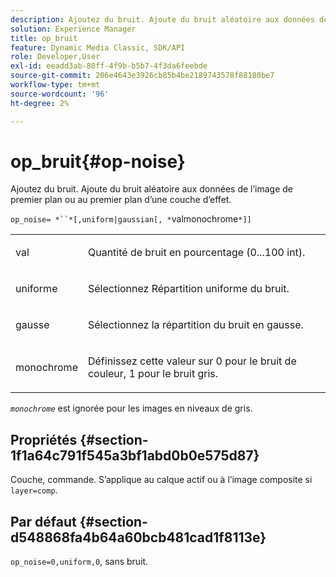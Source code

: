 ```yaml
---
description: Ajoutez du bruit. Ajoute du bruit aléatoire aux données de l’image de premier plan ou au premier plan d’une couche d’effet.
solution: Experience Manager
title: op_bruit
feature: Dynamic Media Classic, SDK/API
role: Developer,User
exl-id: eeadd3ab-80ff-4f9b-b5b7-4f3da6feebde
source-git-commit: 206e4643e3926cb85b4be2189743578f88180be7
workflow-type: tm+mt
source-wordcount: '96'
ht-degree: 2%

---
```


# op_bruit{#op-noise}

Ajoutez du bruit. Ajoute du bruit aléatoire aux données de l’image de premier plan ou au premier plan d’une couche d’effet.

`op_noise= *``*[,uniform|gaussian[, *`valmonochrome`*]]`

<table id="table_40675464E5824D52BF392ECCE2DDC03C"> 
 <tbody> 
  <tr> 
   <td colname="col1"> <p><span class="codeph"> val</span> </p> </td> 
   <td colname="col2"> <p>Quantité de bruit en pourcentage (0...100 int). </p> </td> 
  </tr> 
  <tr> 
   <td colname="col1"> <p><span class="codeph"> uniforme</span> </p> </td> 
   <td colname="col2"> <p>Sélectionnez Répartition uniforme du bruit. </p> </td> 
  </tr> 
  <tr> 
   <td colname="col1"> <p><span class="codeph"> gausse</span> </p> </td> 
   <td colname="col2"> <p>Sélectionnez la répartition du bruit en gausse. </p> </td> 
  </tr> 
  <tr> 
   <td colname="col1"> <p><span class="varname"> monochrome</span> </p> </td> 
   <td colname="col2"> <p>Définissez cette valeur sur 0 pour le bruit de couleur, 1 pour le bruit gris. </p> </td> 
  </tr> 
 </tbody> 
</table>

*`monochrome`* est ignorée pour les images en niveaux de gris.

## Propriétés {#section-1f1a64c791f545a3bf1abd0b0e575d87}

Couche, commande. S’applique au calque actif ou à l’image composite si `layer=comp`.

## Par défaut {#section-d548868fa4b64a60bcb481cad1f8113e}

`op_noise=0,uniform,0`, sans bruit.
